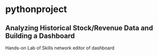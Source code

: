 # pythonproject
## Analyzing Historical Stock/Revenue Data and Building a Dashboard
Hands-on Lab of Skills network editor of dashboard
